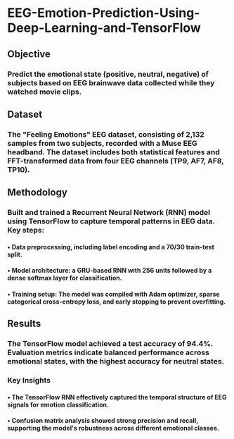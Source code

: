 # EEG-Emotion-Prediction-Using-Deep-Learning-and-TensorFlow
## Objective
### Predict the emotional state (positive, neutral, negative) of subjects based on EEG brainwave data collected while they watched movie clips.
## Dataset
### The "Feeling Emotions" EEG dataset, consisting of 2,132 samples from two subjects, recorded with a Muse EEG headband. The dataset includes both statistical features and FFT-transformed data from four EEG channels (TP9, AF7, AF8, TP10).
## Methodology
### Built and trained a Recurrent Neural Network (RNN) model using TensorFlow to capture temporal patterns in EEG data. Key steps:
#### •	Data preprocessing, including label encoding and a 70/30 train-test split.
#### •	Model architecture: a GRU-based RNN with 256 units followed by a dense softmax layer for classification.
#### •	Training setup: The model was compiled with Adam optimizer, sparse categorical cross-entropy loss, and early stopping to prevent overfitting.
## Results
### The TensorFlow model achieved a test accuracy of 94.4%. Evaluation metrics indicate balanced performance across emotional states, with the highest accuracy for neutral states.
### Key Insights
#### •	The TensorFlow RNN effectively captured the temporal structure of EEG signals for emotion classification.
#### •	Confusion matrix analysis showed strong precision and recall, supporting the model's robustness across different emotional classes.
